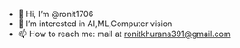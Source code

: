 - 👋 Hi, I’m @ronit1706
- 👀 I’m interested in AI,ML,Computer vision
- 📫 How to reach me: mail at ronitkhurana391@gmail.com

<!---
ronit1706/ronit1706 is a ✨ special ✨ repository because its `README.md` (this file) appears on your GitHub profile.
You can click the Preview link to take a look at your changes.
--->
